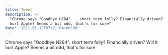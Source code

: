 ```yaml
---
title: Tweet
description: >-
  "Chrome says "Goodbye H264".   short term folly? Financially driven? Will it
  hurt Apple? Seems a bit odd, that's for sure"
date: '2011-01-12T07:01:04+00:00'
---
```

Chrome says "Goodbye H264".   short term folly? Financially driven? Will it hurt Apple? Seems a bit odd, that's for sure
